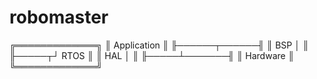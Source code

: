 # robomaster
╔═════════════╗
║ Application ║
╟──────┬──────╢
║ BSP  │      ║
╟─────┬┘ RTOS ║
║ HAL │       ║
╟─────┴───────╢
║   Hardware  ║
╚═════════════╝